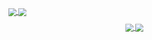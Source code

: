 <a href="https://github.com/qtchaos">
  <img align="center" src="https://github-readme-stats.vercel.app/api?username=qtchaos&show_icons=true&theme=gotham&bg_color=00000000&hide_border=true" />
</a>
<a href="https://wakatime.com/@388335e0-bfff-4e5c-a120-484927d9382a">
  <img align="center" src="https://github-readme-stats.vercel.app/api/wakatime?username=388335e0-bfff-4e5c-a120-484927d9382a&show_icons=true&theme=gotham&bg_color=00000000&hide_border=true&langs_count=5" />
</a>

<p align="center">
<a href="https://github.com/qtchaos/py_mega_account_generator">
  <img align="center" src="https://github-readme-stats.vercel.app/api/pin?username=qtchaos&show_icons=true&theme=gotham&bg_color=00000000&hide_border=true&repo=py_mega_account_generator" />
</a>
<a href="https://github.com/qtchaos/reminders">
  <img align="center" src="https://github-readme-stats.vercel.app/api/pin?username=qtchaos&show_icons=true&theme=gotham&bg_color=00000000&hide_border=true&repo=reminders" />
</a>
</p>
